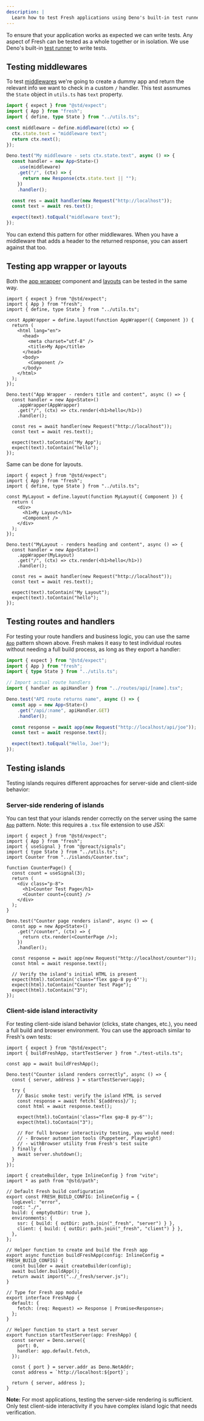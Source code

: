 ```yaml
---
description: |
  Learn how to test Fresh applications using Deno's built-in test runner.
---
```


To ensure that your application works as expected we can write tests. Any aspect
of Fresh can be tested as a whole together or in isolation. We use Deno's
built-in [test runner](https://docs.deno.com/runtime/fundamentals/testing/) to
write tests.

## Testing middlewares

To test [middlewares](/docs/concepts/middleware) we're going to create a dummy
app and return the relevant info we want to check in a custom `/` handler. This
test assmumes the `State` object in `utils.ts` has `text` property.

```ts tests/middleware.test.ts
import { expect } from "@std/expect";
import { App } from "fresh";
import { define, type State } from "../utils.ts";

const middleware = define.middleware((ctx) => {
  ctx.state.text = "middleware text";
  return ctx.next();
});

Deno.test("My middleware - sets ctx.state.text", async () => {
  const handler = new App<State>()
    .use(middleware)
    .get("/", (ctx) => {
      return new Response(ctx.state.text || "");
    })
    .handler();

  const res = await handler(new Request("http://localhost"));
  const text = await res.text();

  expect(text).toEqual("middleware text");
});
```

You can extend this pattern for other middlewares. When you have a middleware
that adds a header to the returned response, you can assert against that too.

## Testing app wrapper or layouts

Both the [app wrapper](/docs/advanced/app-wrapper) component and
[layouts](/docs/advanced/layouts) can be tested in the same way.

```tsx tests/appWrapper.test.tsx
import { expect } from "@std/expect";
import { App } from "fresh";
import { define, type State } from "../utils.ts";

const AppWrapper = define.layout(function AppWrapper({ Component }) {
  return (
    <html lang="en">
      <head>
        <meta charset="utf-8" />
        <title>My App</title>
      </head>
      <body>
        <Component />
      </body>
    </html>
  );
});

Deno.test("App Wrapper - renders title and content", async () => {
  const handler = new App<State>()
    .appWrapper(AppWrapper)
    .get("/", (ctx) => ctx.render(<h1>hello</h1>))
    .handler();

  const res = await handler(new Request("http://localhost"));
  const text = await res.text();

  expect(text).toContain("My App");
  expect(text).toContain("hello");
});
```

Same can be done for layouts.

```tsx tests/layout.test.tsx
import { expect } from "@std/expect";
import { App } from "fresh";
import { define, type State } from "../utils.ts";

const MyLayout = define.layout(function MyLayout({ Component }) {
  return (
    <div>
      <h1>My Layout</h1>
      <Component />
    </div>
  );
});

Deno.test("MyLayout - renders heading and content", async () => {
  const handler = new App<State>()
    .appWrapper(MyLayout)
    .get("/", (ctx) => ctx.render(<h1>hello</h1>))
    .handler();

  const res = await handler(new Request("http://localhost"));
  const text = await res.text();

  expect(text).toContain("My Layout");
  expect(text).toContain("hello");
});
```

## Testing routes and handlers

For testing your route handlers and business logic, you can use the same
[`App`](/docs/concepts/app) pattern shown above. Fresh makes it easy to test
individual routes without needing a full build process, as long as they export a
handler:

```ts tests/routes.test.ts
import { expect } from "@std/expect";
import { App } from "fresh";
import { type State } from "../utils.ts";

// Import actual route handlers
import { handler as apiHandler } from "../routes/api/[name].tsx";

Deno.test("API route returns name", async () => {
  const app = new App<State>()
    .get("/api/:name", apiHandler.GET)
    .handler();

  const response = await app(new Request("http://localhost/api/joe"));
  const text = await response.text();

  expect(text).toEqual("Hello, Joe!");
});
```

## Testing islands

Testing islands requires different approaches for server-side and client-side
behavior:

### Server-side rendering of islands

You can test that your islands render correctly on the server using the same
[`App`](/docs/concepts/app) pattern. Note: this requires a `.tsx` file extension
to use JSX:

```tsx tests/island-ssr.test.tsx
import { expect } from "@std/expect";
import { App } from "fresh";
import { useSignal } from "@preact/signals";
import { type State } from "../utils.ts";
import Counter from "../islands/Counter.tsx";

function CounterPage() {
  const count = useSignal(3);
  return (
    <div class="p-8">
      <h1>Counter Test Page</h1>
      <Counter count={count} />
    </div>
  );
}

Deno.test("Counter page renders island", async () => {
  const app = new App<State>()
    .get("/counter", (ctx) => {
      return ctx.render(<CounterPage />);
    })
    .handler();

  const response = await app(new Request("http://localhost/counter"));
  const html = await response.text();

  // Verify the island's initial HTML is present
  expect(html).toContain('class="flex gap-8 py-6"');
  expect(html).toContain("Counter Test Page");
  expect(html).toContain("3");
});
```

### Client-side island interactivity

For testing client-side island behavior (clicks, state changes, etc.), you need
a full build and browser environment. You can use the approach similar to
Fresh's own tests:

```tsx tests/island-client.test.tsx
import { expect } from "@std/expect";
import { buildFreshApp, startTestServer } from "./test-utils.ts";

const app = await buildFreshApp();

Deno.test("Counter island renders correctly", async () => {
  const { server, address } = startTestServer(app);

  try {
    // Basic smoke test: verify the island HTML is served
    const response = await fetch(`${address}/`);
    const html = await response.text();

    expect(html).toContain('class="flex gap-8 py-6"');
    expect(html).toContain("3");

    // For full browser interactivity testing, you would need:
    // - Browser automation tools (Puppeteer, Playwright)
    // - withBrowser utility from Fresh's test suite
  } finally {
    await server.shutdown();
  }
});
```

```tsx tests/test-utils.ts
import { createBuilder, type InlineConfig } from "vite";
import * as path from "@std/path";

// Default Fresh build configuration
export const FRESH_BUILD_CONFIG: InlineConfig = {
  logLevel: "error",
  root: "./",
  build: { emptyOutDir: true },
  environments: {
    ssr: { build: { outDir: path.join("_fresh", "server") } },
    client: { build: { outDir: path.join("_fresh", "client") } },
  },
};

// Helper function to create and build the Fresh app
export async function buildFreshApp(config: InlineConfig = FRESH_BUILD_CONFIG) {
  const builder = await createBuilder(config);
  await builder.buildApp();
  return await import("../_fresh/server.js");
}

// Type for Fresh app module
export interface FreshApp {
  default: {
    fetch: (req: Request) => Response | Promise<Response>;
  };
}

// Helper function to start a test server
export function startTestServer(app: FreshApp) {
  const server = Deno.serve({
    port: 0,
    handler: app.default.fetch,
  });

  const { port } = server.addr as Deno.NetAddr;
  const address = `http://localhost:${port}`;

  return { server, address };
}
```

**Note:** For most applications, testing the server-side rendering is
sufficient. Only test client-side interactivity if you have complex island logic
that needs verification.
